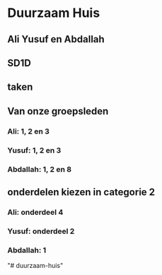 # Duurzaam Huis

## Ali Yusuf en Abdallah

## SD1D

## taken
## Van onze groepsleden

### Ali: 1, 2 en 3

### Yusuf: 1, 2 en 3

### Abdallah: 1, 2 en 8

## onderdelen kiezen in categorie 2

### Ali: onderdeel 4

### Yusuf: onderdeel 2

### Abdallah: 1
"# duurzaam-huis" 
